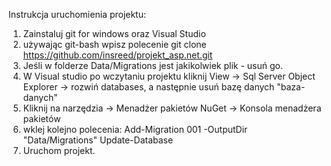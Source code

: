 Instrukcja uruchomienia projektu:
1. Zainstaluj git for windows oraz Visual Studio
2. używając git-bash wpisz polecenie git clone https://github.com/insreed/projekt_asp.net.git
3. Jeśli w folderze Data/Migrations jest jakikolwiek plik - usuń go.
4. W Visual studio po wczytaniu projektu kliknij View -> Sql Server Object Explorer -> rozwiń databases, a następnie usuń bazę danych "baza-danych"
5. Kliknij na narzędzia -> Menadżer pakietów NuGet -> Konsola menadżera pakietów
6. wklej kolejno polecenia:
							Add-Migration 001 -OutputDir "Data/Migrations"
							Update-Database
7. Uruchom projekt.